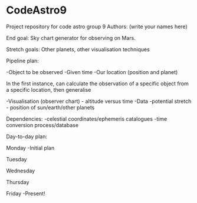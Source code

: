 # CodeAstro9
Project repository for code astro group 9
Authors: (write your names here)


End goal: Sky chart generator for observing on Mars.

Stretch goals: Other planets, other visualisation techniques

Pipeline plan:

  -Object to be observed
  -Given time
  -Our location (position and planet)

In the first instance, can calculate the observation of a specific object from a specific location, then generalise

  -Visualisation (observer chart) - altitude versus time
  -Data
  -potential stretch - position of sun/earth/other planets


Dependencies:
  -celestial coordinates/ephemeris catalogues
  -time conversion process/database



Day-to-day plan:

Monday
  -Initial plan
  
Tuesday

Wednesday

Thursday

Friday
  -Present!
